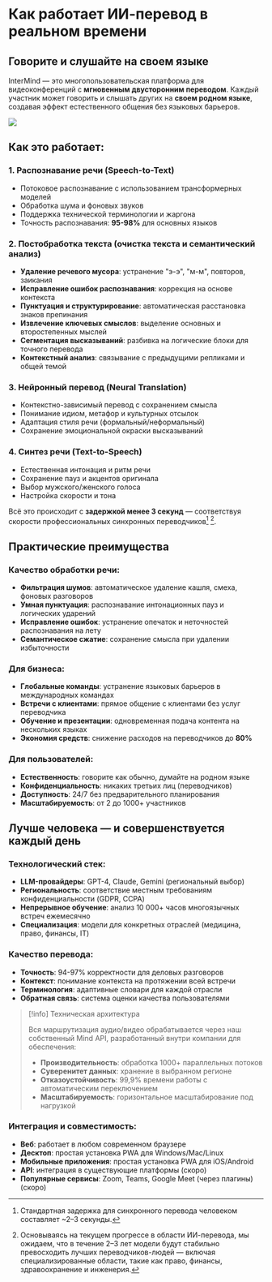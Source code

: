 # Как работает ИИ-перевод в реальном времени

## Говорите и слушайте на своем языке

InterMind — это многопользовательская платформа для видеоконференций с **мгновенным двусторонним переводом**. Каждый участник может говорить и слышать других на **своем родном языке**, создавая эффект естественного общения без языковых барьеров.

![](/interpretating.svg)

## Как это работает:

### 1. **Распознавание речи (Speech-to-Text)**

- Потоковое распознавание с использованием трансформерных моделей
- Обработка шума и фоновых звуков
- Поддержка технической терминологии и жаргона
- Точность распознавания: **95-98%** для основных языков

### 2. **Постобработка текста (очистка текста и семантический анализ)**

- **Удаление речевого мусора**: устранение "э-э", "м-м", повторов, заикания
- **Исправление ошибок распознавания**: коррекция на основе контекста
- **Пунктуация и структурирование**: автоматическая расстановка знаков препинания
- **Извлечение ключевых смыслов**: выделение основных и второстепенных мыслей
- **Сегментация высказываний**: разбивка на логические блоки для точного перевода
- **Контекстный анализ**: связывание с предыдущими репликами и общей темой

### 3. **Нейронный перевод (Neural Translation)**

- Контекстно-зависимый перевод с сохранением смысла
- Понимание идиом, метафор и культурных отсылок
- Адаптация стиля речи (формальный/неформальный)
- Сохранение эмоциональной окраски высказываний

### 4. **Синтез речи (Text-to-Speech)**

- Естественная интонация и ритм речи
- Сохранение пауз и акцентов оригинала
- Выбор мужского/женского голоса
- Настройка скорости и тона

Всё это происходит с **задержкой менее 3 секунд** — соответствуя скорости профессиональных синхронных переводчиков[^1] [^2].

## Практические преимущества

### Качество обработки речи:

- **Фильтрация шумов**: автоматическое удаление кашля, смеха, фоновых разговоров
- **Умная пунктуация**: распознавание интонационных пауз и логических ударений
- **Исправление ошибок**: устранение опечаток и неточностей распознавания на лету
- **Семантическое сжатие**: сохранение смысла при удалении избыточности

### Для бизнеса:

- **Глобальные команды**: устранение языковых барьеров в международных командах
- **Встречи с клиентами**: прямое общение с клиентами без услуг переводчика
- **Обучение и презентации**: одновременная подача контента на нескольких языках
- **Экономия средств**: снижение расходов на переводчиков до **80%**

### Для пользователей:

- **Естественность**: говорите как обычно, думайте на родном языке
- **Конфиденциальность**: никаких третьих лиц (переводчиков)
- **Доступность**: 24/7 без предварительного планирования
- **Масштабируемость**: от 2 до 1000+ участников

## Лучше человека — и совершенствуется каждый день

### Технологический стек:

- **LLM-провайдеры**: GPT-4, Claude, Gemini (региональный выбор)
- **Региональность**: соответствие местным требованиям конфиденциальности (GDPR, CCPA)
- **Непрерывное обучение**: анализ 10 000+ часов многоязычных встреч ежемесячно
- **Специализация**: модели для конкретных отраслей (медицина, право, финансы, IT)

### Качество перевода:

- **Точность**: 94-97% корректности для деловых разговоров
- **Контекст**: понимание контекста на протяжении всей встречи
- **Терминология**: адаптивные словари для каждой отрасли
- **Обратная связь**: система оценки качества пользователями

> [!info] Техническая архитектура
>
> Вся маршрутизация аудио/видео обрабатывается через наш собственный Mind API, разработанный внутри компании для обеспечения:
>
> - **Производительность**: обработка 1000+ параллельных потоков
> - **Суверенитет данных**: хранение в выбранном регионе
> - **Отказоустойчивость**: 99,9% времени работы с автоматическим переключением
> - **Масштабируемость**: горизонтальное масштабирование под нагрузкой

### Интеграция и совместимость:

- **Веб**: работает в любом современном браузере
- **Десктоп**: простая установка PWA для Windows/Mac/Linux
- **Мобильные приложения**: простая установка PWA для iOS/Android
- **API**: интеграция в существующие платформы (скоро)
- **Популярные сервисы**: Zoom, Teams, Google Meet (через плагины) (скоро)

[^1]: Стандартная задержка для синхронного перевода человеком составляет ~2–3 секунды.

[^2]: Основываясь на текущем прогрессе в области ИИ-перевода, мы ожидаем, что в течение 2–3 лет модели будут стабильно превосходить лучших переводчиков-людей — включая специализированные области, такие как право, финансы, здравоохранение и инженерия.